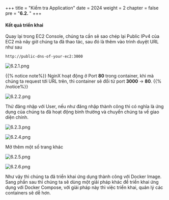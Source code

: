 +++
title = "Kiểm tra Application"
date = 2024
weight = 2
chapter = false
pre = "<b>6.2. </b>"
+++

#### Kết quả triển khai

Quay lại trong EC2 Console, chúng ta cần sẽ sao chép lại Public IPv4 của EC2 mà nãy giờ chúng ta đã thao tác, sau đó là thêm vào trình duyệt URL như sau

```
http://public-dns-of-your-ec2:3000
```

![6.2.1.png](/images/6-docker-image/6.2.1.png)

{{% notice note%}}
NginX hoạt động ở Port **80** trong container, khi mà chúng ta request tới URL trên, thì container sẽ đổi từ port **3000** -> **80**.
{{% /notice%}}

![6.2.2.png](/images/6-docker-image/6.2.2.png)

Thử đăng nhập với User, nếu như đăng nhập thành công thì có nghĩa là ứng dụng của chúng ta đã hoạt động bình thường và chuyển chúng ta về giao diện chính.

![6.2.3.png](/images/6-docker-image/6.2.3.png)

![6.2.4.png](/images/6-docker-image/6.2.4.png)

Mở thêm một số trang khác

![6.2.5.png](/images/6-docker-image/6.2.5.png)

![6.2.6.png](/images/6-docker-image/6.2.6.png)

Như vậy thì chúng ta đã triển khai ứng dụng thành công với Docker Image. Sang phần sau thì chúng ta sẽ dùng một giải pháp khác để triển khai ứng dụng với Docker Compose, với giải pháp này thì việc triển khai, quản lý các containers sẽ dễ hơn.
